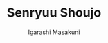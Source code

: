 --- 
slug: "senryuu-shoujo"
title: "Senryuu Shoujo"
publishdate: "2018-12-19"
src: "https://365manga.net/manga/senryuu-shoujo"
author: "Igarashi Masakuni"
image: "https://data.365manga.net/images/thumbnails/32731-senryuu-shoujo.jpg"
tags: ["School life","Shounen","Shounen ai","Slice of life"]
chapters: ["Vol.4 Chapter 57: Catch The Culprit! ","Chapter 56: Nanako"," Visits (part 2) ","Chapter 55: Nanako"," Visits (part 1) ","Chapter 54: Prez’s Virtual Pen Pal ","Chapter 53: Ku:eiji"," Get Taught ","Chapter 52: Nanako"," Angry ","Chapter 51: Nanako And Maple Leaf Hunting ","Chapter 51.5: Special: Weekly Young Magazine Guest Chapter ","Chapter 50: Vol 01 ","Chapter 49: Nanako"," Eiji And The Hair Salon ","Chapter 48: Take Back The Clubroom! ","Chapter 47: Nanako & Friends On Their Day Off ","Chapter 46: Nanako And The Summer Festival ","Chapter 45: If Nanako Wears A Swimsuit... ","Chapter 44: Hanabi’s School Expedition ","Chapter 43: Take Me To Baseball (bottom) ","Chapter 42: Take Me To Baseball (top) ","Chapter 41: Fireworks With You (part 2) ","Vol.01 Chapter 40: Vol 01 ","Chapter 39: Nanako Streams Somen Noodles ","Chapter 38 ","Vol.01 Chapter 37: Vol 01 ","Vol.01 Chapter 36: Vol 01 ","Chapter 35 ","Vol.01 Chapter 34: Fashionable Literature Club ","Vol.01 Chapter 33: Eiji’s Love Advice ","Chapter 32 ","Chapter 31 ","Chapter 30 ","Chapter 29 ","Chapter 28 ","Chapter 27 ","Chapter 26 ","Vol.01 Chapter 25: Nanako And The Seven Wonders Of Rain ","Chapter 24 ","Vol.01 Chapter 23: Eiji And Nanako’s Dad ","Vol.01 Chapter 22: Sports Day (part Ii) ","Vol.01 Chapter 21: Sports Day (part I) ","Vol.01 Chapter 20: Hanabi And The Zoo ","Chapter 19 ","Chapter 18 ","Chapter 17 ","Vol.01 Chapter 016: Busujima-kun's Stalker ","Vol.01 Chapter 015: A Haiku With The Exam (part Ii) ","Chapter 14 ","Chapter 13 ","Vol.1 Chapter 12: Christmas ","Vol.1 Chapter 11: Nanako's Diet ","Vol.1 Chapter 10: A Verse With Lunch ","Vol.1 Chapter 9: Let's Go To The Amusement Park (part 2) ","Vol.1 Chapter 8: Let's Go To The Amusement Park (part 1) ","Vol.1 Chapter 7: Busujima-kun's Attraction Level ","Vol.1 Chapter 6: Want To Be Pretty? ","Vol.1 Chapter 5: Stop The Hiccup ","Vol.1 Chapter 4: Protect Me ","Vol.1 Chapter 3: Let's Go Bbq ","Vol.1 Chapter 2 ","Vol.1 Chapter 1"]
chapterlinks: ["https://365manga.net/senryuu-shoujo/chapter-57.html","https://365manga.net/senryuu-shoujo/chapter-56.html","https://365manga.net/senryuu-shoujo/chapter-55.html","https://365manga.net/senryuu-shoujo/chapter-54.html","https://365manga.net/senryuu-shoujo/chapter-53.html","https://365manga.net/senryuu-shoujo/chapter-52.html","https://365manga.net/senryuu-shoujo/chapter-51.html","https://365manga.net/senryuu-shoujo/chapter-51-5.html","https://365manga.net/senryuu-shoujo/chapter-50.html","https://365manga.net/senryuu-shoujo/chapter-49.html","https://365manga.net/senryuu-shoujo/chapter-48.html","https://365manga.net/senryuu-shoujo/chapter-47.html","https://365manga.net/senryuu-shoujo/chapter-46.html","https://365manga.net/senryuu-shoujo/chapter-45.html","https://365manga.net/senryuu-shoujo/chapter-44.html","https://365manga.net/senryuu-shoujo/chapter-43.html","https://365manga.net/senryuu-shoujo/chapter-42.html","https://365manga.net/senryuu-shoujo/chapter-41.html","https://365manga.net/senryuu-shoujo/chapter-40.html","https://365manga.net/senryuu-shoujo/chapter-39.html","https://365manga.net/senryuu-shoujo/chapter-38.html","https://365manga.net/senryuu-shoujo/chapter-37.html","https://365manga.net/senryuu-shoujo/chapter-36.html","https://365manga.net/senryuu-shoujo/chapter-35.html","https://365manga.net/senryuu-shoujo/chapter-34.html","https://365manga.net/senryuu-shoujo/chapter-33.html","https://365manga.net/senryuu-shoujo/chapter-32.html","https://365manga.net/senryuu-shoujo/chapter-31.html","https://365manga.net/senryuu-shoujo/chapter-30.html","https://365manga.net/senryuu-shoujo/chapter-29.html","https://365manga.net/senryuu-shoujo/chapter-28.html","https://365manga.net/senryuu-shoujo/chapter-27.html","https://365manga.net/senryuu-shoujo/chapter-26.html","https://365manga.net/senryuu-shoujo/chapter-25.html","https://365manga.net/senryuu-shoujo/chapter-24.html","https://365manga.net/senryuu-shoujo/chapter-23.html","https://365manga.net/senryuu-shoujo/chapter-22.html","https://365manga.net/senryuu-shoujo/chapter-21.html","https://365manga.net/senryuu-shoujo/chapter-20.html","https://365manga.net/senryuu-shoujo/chapter-19.html","https://365manga.net/senryuu-shoujo/chapter-18.html","https://365manga.net/senryuu-shoujo/chapter-17.html","https://365manga.net/senryuu-shoujo/chapter-016.html","https://365manga.net/senryuu-shoujo/chapter-015.html","https://365manga.net/senryuu-shoujo/chapter-14.html","https://365manga.net/senryuu-shoujo/chapter-13.html","https://365manga.net/senryuu-shoujo/chapter-12.html","https://365manga.net/senryuu-shoujo/chapter-11.html","https://365manga.net/senryuu-shoujo/chapter-10.html","https://365manga.net/senryuu-shoujo/chapter-9.html","https://365manga.net/senryuu-shoujo/chapter-8.html","https://365manga.net/senryuu-shoujo/chapter-7.html","https://365manga.net/senryuu-shoujo/chapter-6.html","https://365manga.net/senryuu-shoujo/chapter-5.html","https://365manga.net/senryuu-shoujo/chapter-4.html","https://365manga.net/senryuu-shoujo/chapter-3.html","https://365manga.net/senryuu-shoujo/chapter-2.html","https://365manga.net/senryuu-shoujo/chapter-1.html"]
description: "Yukishiro Nanako is a cute, cheerful high school girl with one peculiar trait – instead of verbal communication, she writes senryu (a type of haiku) poems to relay her thoughts. Together with ex-delinquent Busujima Eiji, they are budding freshmen of the school’s Literature Club. Even though Nanako doesn’t talk, with the power of senryu, the adorable pair has no problem enjoying their fun school-life through the tune of 5-7-5 syllables."
---
